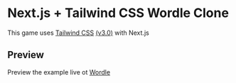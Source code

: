 # Next.js + Tailwind CSS Wordle Clone

This game uses [Tailwind CSS](https://tailwindcss.com/)
[(v3.0)](https://tailwindcss.com/blog/tailwindcss-v3) with Next.js

## Preview

Preview the example live ot [Wordle](https://wordle-topaz.vercel.app/)
